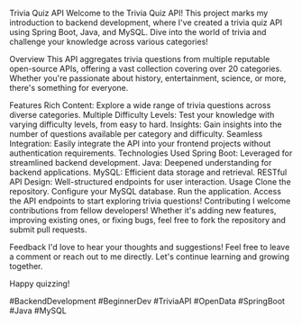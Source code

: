 Trivia Quiz API
Welcome to the Trivia Quiz API! This project marks my introduction to backend development, where I've created a trivia quiz API using Spring Boot, Java, and MySQL. Dive into the world of trivia and challenge your knowledge across various categories!

Overview
This API aggregates trivia questions from multiple reputable open-source APIs, offering a vast collection covering over 20 categories. Whether you're passionate about history, entertainment, science, or more, there's something for everyone.

Features
Rich Content: Explore a wide range of trivia questions across diverse categories.
Multiple Difficulty Levels: Test your knowledge with varying difficulty levels, from easy to hard.
Insights: Gain insights into the number of questions available per category and difficulty.
Seamless Integration: Easily integrate the API into your frontend projects without authentication requirements.
Technologies Used
Spring Boot: Leveraged for streamlined backend development.
Java: Deepened understanding for backend applications.
MySQL: Efficient data storage and retrieval.
RESTful API Design: Well-structured endpoints for user interaction.
Usage
Clone the repository.
Configure your MySQL database.
Run the application.
Access the API endpoints to start exploring trivia questions!
Contributing
I welcome contributions from fellow developers! Whether it's adding new features, improving existing ones, or fixing bugs, feel free to fork the repository and submit pull requests.

Feedback
I'd love to hear your thoughts and suggestions! Feel free to leave a comment or reach out to me directly. Let's continue learning and growing together.

Happy quizzing!

#BackendDevelopment #BeginnerDev #TriviaAPI #OpenData #SpringBoot #Java #MySQL
